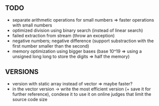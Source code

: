 ## TODO
- separate arithmetic operations for small numbers => faster operations with small numbers
- optimized division using binary search (instead of linear search)
- failed extraction from stream (throw an exception)
- negative numbers; negative difference (support substraction with the first number smaller than the second)
- memory optimization using bigger bases (base 10^19 => using a unsigned long long to store the digits => half the memory)

## VERSIONS
- version with static array instead of vector => maybe faster?
- in the vector version -> write the most efficient version (+ save it for further reference), condese it to use it on online judges that limit the source code size 
